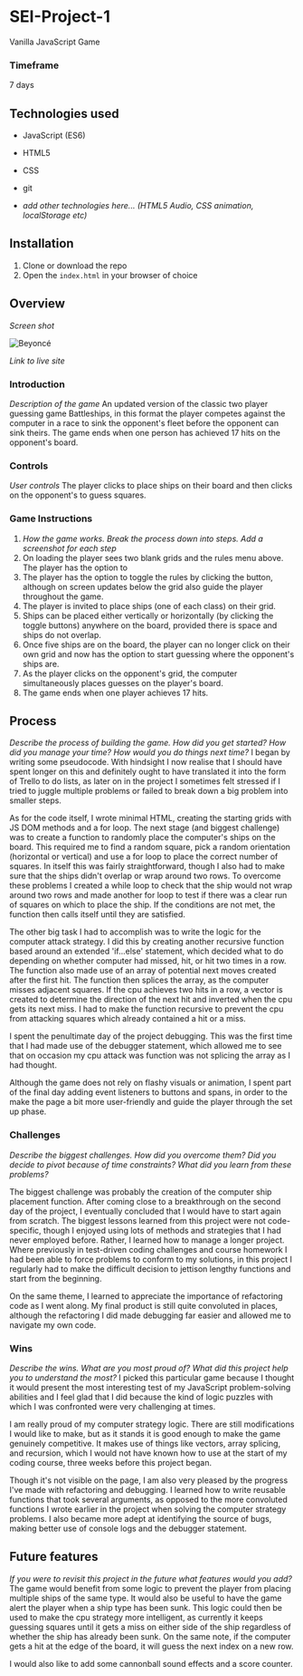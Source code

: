 # SEI-Project-1
Vanilla JavaScript Game

### Timeframe
7 days

## Technologies used

* JavaScript (ES6)
* HTML5
* CSS
* git

* _add other technologies here... (HTML5 Audio, CSS animation, localStorage etc)_

## Installation

1. Clone or download the repo
1. Open the `index.html` in your browser of choice

## Overview

_Screen shot_

![Beyoncé](https://media.giphy.com/media/RX7N03MEUafW8/giphy.gif)

_Link to live site_

### Introduction
_Description of the game_
An updated version of the classic two player guessing game Battleships, in this format the player competes against the computer in a race to sink the opponent's fleet before the opponent can sink theirs. The game ends when one person has achieved 17 hits on the opponent's board.

### Controls
_User controls_
The player clicks to place ships on their board and then clicks on the opponent's to guess squares.

### Game Instructions
1. _How the game works. Break the process down into steps. Add a screenshot for each step_
1. On loading the player sees two blank grids and the rules menu above. The player has the option to
2. The player has the option to toggle the rules by clicking the button, although on screen updates below the grid also guide the player throughout the game.
3. The player is invited to place ships (one of each class) on their grid.
4. Ships can be placed either vertically or horizontally (by clicking the toggle buttons) anywhere on the board, provided there is space and ships do not overlap.
5. Once five ships are on the board, the player can no longer click on their own grid and now has the option to start guessing where the opponent's ships are.
6. As the player clicks on the opponent's grid, the computer simultaneously places guesses on the player's board.
7. The game ends when one player achieves 17 hits.

## Process
_Describe the process of building the game. How did you get started? How did you manage your time? How would you do things next time?_
I began by writing some pseudocode. With hindsight I now realise that I should have spent longer on this and definitely ought to have translated it into the form of Trello to do lists, as later on in the project I sometimes felt stressed if I tried to juggle multiple problems or failed to break down a big problem into smaller steps.

As for the code itself, I wrote minimal HTML, creating the starting grids with JS DOM methods and a for loop. The next stage (and biggest challenge) was to create a function to randomly place the computer's ships on the board. This required me to find a random square, pick a random orientation (horizontal or vertical) and use a for loop to place the correct number of squares. In itself this was fairly straightforward, though I also had to make sure that the ships didn't overlap or wrap around two rows. To overcome these problems I created a while loop to check that the ship would not wrap around two rows and made another for loop to test if there was a clear run of squares on which to place the ship. If the conditions are not met, the function then calls itself until they are satisfied.

The other big task I had to accomplish was to write the logic for the computer attack strategy. I did this by creating another recursive function based around an extended 'if...else' statement, which decided what to do depending on whether computer had missed, hit, or hit two times in a row. The function also made use of an array of potential next moves created after the first hit. The function then splices the array, as the computer misses adjacent squares. If the cpu achieves two hits in a row, a vector is created to determine the direction of the next hit and inverted when the cpu gets its next miss. I had to make the function recursive to prevent the cpu from attacking squares which already contained a hit or a miss.

I spent the penultimate day of the project debugging. This was the first time that I had made use of the debugger statement, which allowed me to see that on occasion my cpu attack was function was not splicing the array as I had thought.

Although the game does not rely on flashy visuals or animation, I spent part of the final day adding event listeners to buttons and spans, in order to the make the page a bit more user-friendly and guide the player through the set up phase.
### Challenges
_Describe the biggest challenges. How did you overcome them? Did you decide to pivot because of time constraints? What did you learn from these problems?_

The biggest challenge was probably the creation of the computer ship placement function. After coming close to a breakthrough on the second day of the project, I eventually concluded that I would have to start again from scratch. The biggest lessons learned from this project were not code-specific, though I enjoyed using lots of methods and strategies that I had never employed before. Rather, I learned how to manage a longer project. Where previously in test-driven coding challenges and course homework I had been able to force problems to conform to my solutions, in this project I regularly had to make the difficult decision to jettison lengthy functions and start from the beginning.

On the same theme, I learned to appreciate the importance of refactoring code as I went along. My final product is still quite convoluted in places, although the refactoring I did made debugging far easier and allowed me to navigate my own code.

### Wins
_Describe the wins. What are you most proud of? What did this project help you to understand the most?_
I picked this particular game because I thought it would present the most interesting test of my JavaScript problem-solving abilities and I feel glad that I did because the kind of logic puzzles with which I was confronted were very challenging at times.

I am really proud of my computer strategy logic. There are still modifications I would like to make, but as it stands it is good enough to make the game genuinely competitive. It makes use of things like vectors, array splicing, and recursion, which I would not have known how to use at the start of my coding course, three weeks before this project began.

Though it's not visible on the page, I am also very pleased by the progress I've made with refactoring and debugging. I learned how to write reusable functions that took several arguments, as opposed to the more convoluted functions I wrote earlier in the project when solving the computer strategy problems. I also became more adept at identifying the source of bugs, making better use of console logs and the debugger statement.

## Future features
_If you were to revisit this project in the future what features would you add?_
The game would benefit from some logic to prevent the player from placing multiple ships of the same type. It would also be useful to have the game alert the player when a ship type has been sunk. This logic could then be used to make the cpu strategy more intelligent, as currently it keeps guessing squares until it gets a miss on either side of the ship regardless of whether the ship has already been sunk. On the same note, if the computer gets a hit at the edge of the board, it will guess the next index on a new row.

I would also like to add some cannonball sound effects and a score counter.

